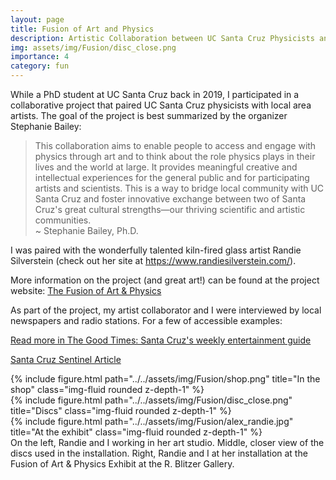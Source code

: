 ```yaml
---
layout: page
title: Fusion of Art and Physics
description: Artistic Collaboration between UC Santa Cruz Physicists and Local Artists
img: assets/img/Fusion/disc_close.png
importance: 4
category: fun
---
```



While a PhD student at UC Santa Cruz back in 2019, I participated in a collaborative project that paired UC Santa Cruz physicists with local area artists. The goal of the project is best summarized by the organizer Stephanie Bailey:


<blockquote>This collaboration aims to enable people to access and engage with physics through art and to think about the role physics plays in their lives and the world at large. It provides meaningful creative and intellectual experiences for the general public and for participating artists and scientists. This is a way to bridge local community with UC Santa Cruz and foster innovative exchange between two of Santa Cruz's great cultural strengths—our thriving scientific and artistic communities.

<footer>~ Stephanie Bailey, Ph.D.</footer>
</blockquote>


I was paired with the wonderfully talented kiln-fired glass artist Randie Silverstein (check out her site at <a href="https://www.randiesilverstein.com/">https://www.randiesilverstein.com/</a>). 


More information on the project (and great art!) can be found at the project website: <a href="https://slbailey109.wixsite.com/fusion/about">The Fusion of Art & Physics</a>

As part of the project, my artist collaborator and I were interviewed by local newspapers and radio stations. For a few of accessible examples:

<a href="https://www.goodtimes.sc/fusion-art-physics/">Read more in The Good Times: Santa Cruz's weekly entertainment guide</a>


<a href="https://www.santacruzsentinel.com/2019/02/27/art-seen-fusion-of-art-physics-exhibit-opens-march-1/"> Santa Cruz Sentinel Article</a>




<div class="row">
    <div class="col-sm mt-3 mt-md-0">
        {% include figure.html path="../../assets/img/Fusion/shop.png" title="In the shop" class="img-fluid rounded z-depth-1" %}
    </div>
    <div class="col-sm mt-3 mt-md-0">
        {% include figure.html path="../../assets/img/Fusion/disc_close.png" title="Discs" class="img-fluid rounded z-depth-1" %}
    </div> 
    <div class="col-sm mt-3 mt-md-0">
        {% include figure.html path="../../assets/img/Fusion/alex_randie.jpg" title="At the exhibit" class="img-fluid rounded z-depth-1" %}
    </div>
</div>
<div class="caption">
    On the left, Randie and I working in her art studio. Middle, closer view of the discs used in the installation. Right, Randie and I at her installation at the Fusion of Art & Physics Exhibit at the R. Blitzer Gallery. 
</div>